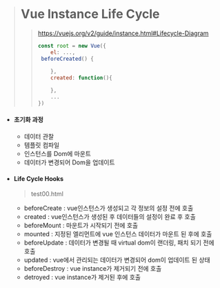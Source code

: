 > # Vue Instance Life Cycle
>
> > https://vuejs.org/v2/guide/instance.html#Lifecycle-Diagram
> >
> >
> > ``` javascript
> > const root = new Vue({
> > 	el: ...,
> >  beforeCreated() {
> >  
> > 	},
> > 	created: function(){
> > 
> > 	},
> > 	...
> > })
> > ```

* #### 초기화 과정

  * 데이터 관찰
  * 템플릿 컴파일
  * 인스턴스를 Dom에 마운트
  * 데이터가 변경되어 Dom을 업데이트

* ####  Life Cycle Hooks

  > test00.html

  * beforeCreate : vue인스턴스가 생성되고 각 정보의 설정 전에 호출
  * created : vue인스턴스가 생성된 후 데이터들의 설정이 완료 후 호출
  * beforeMount : 마운트가 시작되기 전에 호출
  * mounted : 지정된 엘리먼트에 vue 인스턴스 데이터가 마운트 된 후에 호출
  * beforeUpdate : 데이터가 변경될 때 virtual dom이 랜더링, 패치 되기 전에 호출
  * updated : vue에서 관리되는 데이터가 변경되어 dom이 업데이트 된 상태
  * beforeDestroy : vue instance가 제거되기 전에 호출
  * detroyed : vue instance가 제거된 후에 호출